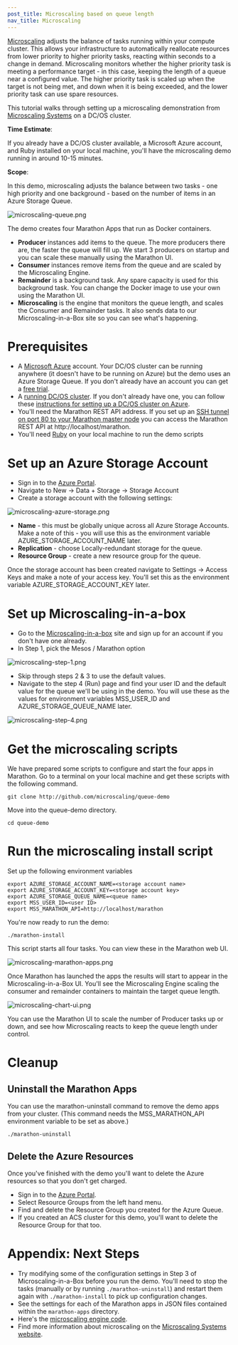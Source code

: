 ```yaml
---
post_title: Microscaling based on queue length
nav_title: Microscaling
---
```


[Microscaling](http://microscaling.org) adjusts the balance of tasks running within your compute cluster. 
This allows your infrastructure to automatically reallocate 
resources from lower priority to higher priority tasks, reacting within seconds to a change in demand. 
Microscaling monitors whether the higher priority task is meeting a performance target - in this case, keeping the 
length of a queue near a configured value. The higher priority task is scaled up when the target is not being met, 
and down when it is being exceeded, and the lower priority task can use spare resources.  

This tutorial walks through setting up a microscaling demonstration from [Microscaling Systems](http://microscaling.com) on a DC/OS cluster. 

**Time Estimate**:

If you already have a DC/OS cluster available, a Microsoft Azure account, and Ruby installed on your local machine, you'll have the microscaling demo running in around 10-15 minutes. 

**Scope**:

In this demo, microscaling adjusts the balance between two tasks - one high priority and one background - based on the number of items in 
an Azure Storage Queue. 

![microscaling-queue.png](../img/microscaling-queue.png)

The demo creates four Marathon Apps that run as Docker containers.

* **Producer** instances add items to the queue. The more producers there are, the faster the queue will fill up. We start 3 producers on startup and you can scale these manually using the Marathon UI.
* **Consumer** instances remove items from the queue and are scaled by the Microscaling Engine.
* **Remainder** is a background task. Any spare capacity is used for this background task. You can change the Docker image to use your own using the Marathon UI.
* **Microscaling** is the engine that monitors the queue length, and scales the Consumer and Remainder tasks. It also sends data to our Microscaling-in-a-Box site so you can see what's happening.

# Prerequisites

* A [Microsoft Azure](http://azure.microsoft.com) account. Your DC/OS cluster can be running anywhere (it doesn't have to be running on Azure) 
but the demo uses an Azure Storage Queue. If you don't already have an account you can get a [free trial](https://azure.microsoft.com/en-us/pricing/free-trial/). 
* A [running DC/OS cluster](/docs/1.7/administration/installing/). If you don't already have one, you can follow these [instructions for setting up a DC/OS cluster on Azure](https://azure.microsoft.com/en-us/documentation/articles/container-service-deployment/). 
* You'll need the Marathon REST API address. If you set up an [SSH tunnel on port 80 to your Marathon master node](https://github.com/Azure/azure-quickstart-templates/blob/master/101-acs-dcos/docs/SSHKeyManagement.md#create-port-80-tunnel-to-the-master) you can access the Marathon REST API at http://localhost/marathon.
* You'll need [Ruby](https://www.ruby-lang.org/en/documentation/installation/) on your local machine to run the demo scripts 

# Set up an Azure Storage Account

* Sign in to the [Azure Portal](http://portal.azure.com).
* Navigate to New -> Data + Storage -> Storage Account
* Create a storage account with the following settings:

![microscaling-azure-storage.png](../img/microscaling-azure-storage.png)

* **Name** - this must be globally unique across all Azure Storage Accounts. Make a note of this - you will use this as the environment variable AZURE_STORAGE_ACCOUNT_NAME later. 
* **Replication** - choose Locally-redundant storage for the queue.
* **Resource Group** - create a new resource group for the queue. 

Once the storage account has been created navigate to Settings -> Access Keys and make a note of your access key. You'll set this as the environment variable AZURE_STORAGE_ACCOUNT_KEY later. 

# Set up Microscaling-in-a-box

* Go to the [Microscaling-in-a-box](http://app.microscaling.com) site and sign up for an account if you don't have one already.
* In Step 1, pick the Mesos / Marathon option

![microscaling-step-1.png](../img/microscaling-step-1.png)

* Skip through steps 2 & 3 to use the default values. 
* Navigate to the step 4 (Run) page and find your user ID and the default value for the queue we'll be using in the demo. You will use these as the values for environment variables MSS_USER_ID and AZURE_STORAGE_QUEUE_NAME later.

![microscaling-step-4.png](../img/microscaling-step-4.png)

# Get the microscaling scripts

We have prepared some scripts to configure and start the four apps in Marathon. Go to a terminal on your local machine and get these scripts with the following command.

```
git clone http://github.com/microscaling/queue-demo
```

Move into the queue-demo directory.

```
cd queue-demo
```

# Run the microscaling install script

Set up the following environment variables 

```
export AZURE_STORAGE_ACCOUNT_NAME=<storage account name>
export AZURE_STORAGE_ACCOUNT_KEY=<storage account key>
export AZURE_STORAGE_QUEUE_NAME=<queue name>
export MSS_USER_ID=<user ID>
export MSS_MARATHON_API=http://localhost/marathon
```
You're now ready to run the demo: 
```
./marathon-install
```

This script starts all four tasks. You can view these in the Marathon web UI.  

![microscaling-marathon-apps.png](../img/microscaling-marathon-apps.png)

Once Marathon has launched the apps the results will start to appear in the Microscaling-in-a-Box UI. You'll see the Microscaling Engine scaling the consumer and remainder containers to maintain the target queue length.

![microscaling-chart-ui.png](../img/microscaling-chart-ui.png)

You can use the Marathon UI to scale the number of Producer tasks up or down, and see how Microscaling reacts to keep the queue length under control. 

# Cleanup

## Uninstall the Marathon Apps

You can use the marathon-uninstall command to remove the demo apps from your cluster. (This command needs the MSS_MARATHON_API environment variable to be set as above.)
```
./marathon-uninstall
```

## Delete the Azure Resources

Once you've finished with the demo you'll want to delete the Azure resources so that you don't get charged. 

* Sign in to the [Azure Portal](http://portal.azure.com).
* Select Resource Groups from the left hand menu.
* Find and delete the Resource Group you created for the Azure Queue.
* If you created an ACS cluster for this demo, you'll want to delete the Resource Group for that too. 

# Appendix: Next Steps

- Try modifying some of the configuration settings in Step 3 of Microscaling-in-a-Box before you run the demo. You'll need to stop the tasks (manually or by running `./marathon-uninstall`) and restart them again with `./marathon-install` to pick up configuration changes. 
- See the settings for each of the Marathon apps in JSON files contained within the `marathon-apps` directory.
- Here's the [microscaling engine code](http://github.com/microscaling/microscaling). 
- Find more information about microscaling on the [Microscaling Systems website](http://microscaling.com).
